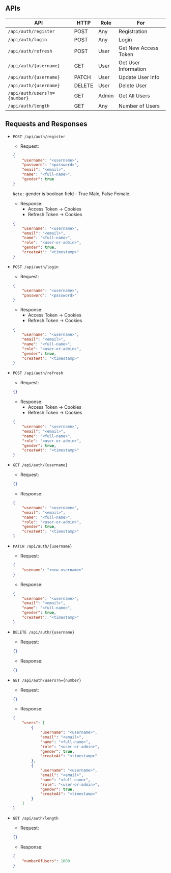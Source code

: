 ## APIs
| API                          | HTTP   | Role  | For                  |
|------------------------------|--------|-------|----------------------|
| `/api/auth/register`         | POST   | Any   | Registration         |
| `/api/auth/login`            | POST   | Any   | Login                |
| `/api/auth/refresh`          | POST   | User  | Get New Access Token |
| `/api/auth/{username}`       | GET    | User  | Get User Information |
| `/api/auth/{username}`       | PATCH  | User  | Update User Info     |
| `/api/auth/{username}`       | DELETE | User  | Delete User          |
| `/api/auth/users?n={number}` | GET    | Admin | Get All Users        |
| `/api/auth/length`           | GET    | Any   | Number of Users      |

## Requests and Responses
- `POST /api/auth/register`
    - Request:
    ```json
    {
        "username": "<username>",
        "password": "<password>",
        "email": "<email>",
        "name": "<full-name>",
        "gender": true
    }
    ```
    `Note:` gender is boolean field - True Male, False Female.
    - Response:
        - Access Token -> Cookies
        - Refresh Token -> Cookies
    ```json
    {
        "username": "<username>",
        "email": "<email>",
        "name": "<full-name>", 
        "role": "<user-or-admin>",
        "gender": true,
        "createAt": "<timestamp>"
    }
    ```

- `POST /api/auth/login`
    - Request:
    ```json
    {
        "username": "<username>",
        "password": "<password>"
    }
    ```
    - Response:
        - Access Token -> Cookies
        - Refresh Token -> Cookies
    ```json
    {
        "username": "<username>",
        "email": "<email>",
        "name": "<full-name>", 
        "role": "<user-or-admin>",
        "gender": true,
        "createAt": "<timestamp>"
    }
    ```

- `POST /api/auth/refresh`
    - Request:
    ```json
    {}
    ```
    - Response:
        - Access Token -> Cookies
        - Refresh Token -> Cookies
    ```json
    {
        "username": "<username>",
        "email": "<email>",
        "name": "<full-name>", 
        "role": "<user-or-admin>",
        "gender": true,
        "createAt": "<timestamp>"
    }
    ```

- `GET /api/auth/{username}`
    - Request:
    ```json
    {}
    ```
    - Response:
    ```json
    {
        "username": "<username>",
        "email": "<email>",
        "name": "<full-name>", 
        "role": "<user-or-admin>",
        "gender": true,
        "createAt": "<timestamp>"
    }
    ```

- `PATCH /api/auth/{username}`
    - Request:
    ```json
    {
        "usename": "<new-username>"
    }
    ```
    - Response:
    ```json
    {
        "username": "<username>",
        "email": "<email>",
        "name": "<full-name>", 
        "gender": true,
        "createAt": "<timestamp>"
    }
    ```

- `DELETE /api/auth/{username}`
    - Request:
    ```json
    {}
    ```
    - Response:
    ```json
    {}
    ```

- `GET /api/auth/users?n={number}`
    - Request:
    ```json
    {}
    ```
    - Response:
    ```json
    {
        "users": [
            {
                "username": "<username>",
                "email": "<email>",
                "name": "<full-name>", 
                "role": "<user-or-admin>",
                "gender": true,
                "createAt": "<timestamp>"
            },
            {
                "username": "<username>",
                "email": "<email>",
                "name": "<full-name>", 
                "role": "<user-or-admin>",
                "gender": true,
                "createAt": "<timestamp>"
            }
        ]
    }
    ```

- `GET /api/auth/length`
    - Request:
    ```json
    {}
    ```
    - Response:
    ```json
    {
        "numberOfUsers": 1000
    }
    ```